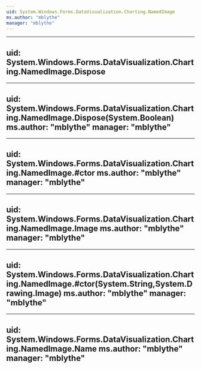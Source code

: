 ```yaml
---
uid: System.Windows.Forms.DataVisualization.Charting.NamedImage
ms.author: "mblythe"
manager: "mblythe"
---
```


---
uid: System.Windows.Forms.DataVisualization.Charting.NamedImage.Dispose
---

---
uid: System.Windows.Forms.DataVisualization.Charting.NamedImage.Dispose(System.Boolean)
ms.author: "mblythe"
manager: "mblythe"
---

---
uid: System.Windows.Forms.DataVisualization.Charting.NamedImage.#ctor
ms.author: "mblythe"
manager: "mblythe"
---

---
uid: System.Windows.Forms.DataVisualization.Charting.NamedImage.Image
ms.author: "mblythe"
manager: "mblythe"
---

---
uid: System.Windows.Forms.DataVisualization.Charting.NamedImage.#ctor(System.String,System.Drawing.Image)
ms.author: "mblythe"
manager: "mblythe"
---

---
uid: System.Windows.Forms.DataVisualization.Charting.NamedImage.Name
ms.author: "mblythe"
manager: "mblythe"
---
